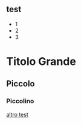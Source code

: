 ## test
- 1
- 2
- 3

# Titolo Grande
## Piccolo
### Piccolino

[altro test](https://github.com/mdn33/mark/edit/main/test)
